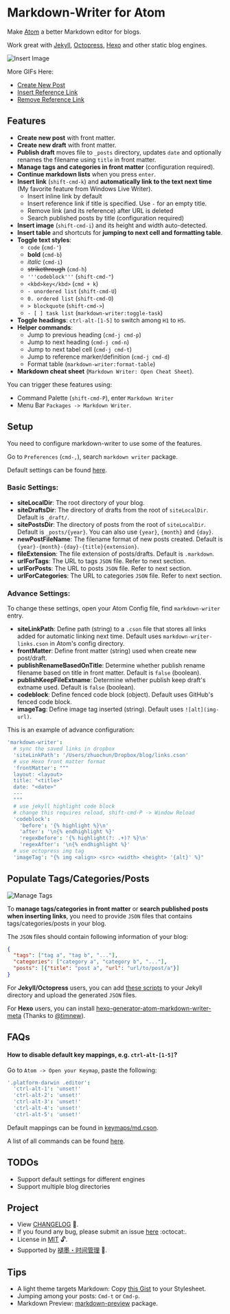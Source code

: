 # Markdown-Writer for Atom

Make [Atom](https://atom.io/) a better Markdown editor for blogs.

Work great with [Jekyll](http://jekyllrb.com/), [Octopress](http://octopress.org/), [Hexo](http://hexo.io/) and other static blog engines.

![Insert Image](http://i.imgur.com/s9ekMns.gif)

More GIFs Here:

- [Create New Post](http://i.imgur.com/BwntxhB.gif)
- [Insert Reference Link](http://i.imgur.com/L67TqyF.gif)
- [Remove Reference Link](http://i.imgur.com/TglzeJV.gif)

## Features

- **Create new post** with front matter.
- **Create new draft** with front matter.
- **Publish draft** moves file to `_posts` directory, updates `date` and optionally renames the filename using `title` in front matter.
- **Manage tags and categories in front matter** (configuration required).
- **Continue markdown lists** when you press `enter`.
- **Insert link** (`shift-cmd-k`) and **automatically link to the text next time** (My favorite feature from Windows Live Writer).
  - Insert inline link by default
  - Insert reference link if title is specified. Use `-` for an empty title.
  - Remove link (and its reference) after URL is deleted
  - Search published posts by title (configuration required)
- **Insert image** (`shift-cmd-i`) and its height and width auto-detected.
- **Insert table** and shortcuts for **jumping to next cell and formatting table**.
- **Toggle text styles**:
  - `code` (`cmd-'`)
  - **bold** (`cmd-b`)
  - _italic_ (`cmd-i`)
  - ~~strikethrough~~ (`cmd-h`)
  - `'''codeblock'''` (`shift-cmd-"`)
  - `<kbd>key</kbd>` (`cmd + k`)
  - `- unordered list` (`shift-cmd-U`)
  - `0. ordered list` (`shift-cmd-O`)
  - `> blockquote` (`shift-cmd->`)
  - `- [ ] task list` (`markdown-writer:toggle-task`)
- **Toggle headings**: `ctrl-alt-[1-5]` to switch among `H1` to `H5`.
- **Helper commands**:
  - Jump to previous heading (`cmd-j cmd-p`)
  - Jump to next heading (`cmd-j cmd-n`)
  - Jump to next tabel cell (`cmd-j cmd-t`)
  - Jump to reference marker/definition (`cmd-j cmd-d`)
  - Format table (`markdown-writer:format-table`)
- **Markdown cheat sheet** (`Markdown Writer: Open Cheat Sheet`).

You can trigger these features using:

- Command Palette (`shift-cmd-P`), enter `Markdown Writer`
- Menu Bar `Packages -> Markdown Writer`.

## Setup

You need to configure markdown-writer to use some of the features.

Go to `Preferences` (`cmd-,`), search `markdown writer` package.

Default settings can be found [here](https://github.com/zhuochun/md-writer/blob/master/lib/config.coffee).

### Basic Settings:

- **siteLocalDir**: The root directory of your blog.
- **siteDraftsDir**: The directory of drafts from the root of `siteLocalDir`. Default is `_draft/`.
- **sitePostsDir**: The directory of posts from the root of `siteLocalDir`. Default is `_posts/{year}`. You can also use `{year}`, `{month}` and `{day}`.
- **newPostFileName**: The filename format of new posts created. Default is `{year}-{month}-{day}-{title}{extension}`.
- **fileExtension**: The file extension of posts/drafts. Default is `.markdown`.
- **urlForTags**: The URL to tags `JSON` file. Refer to next section.
- **urlForPosts**: The URL to posts `JSON` file. Refer to next section.
- **urlForCategories**: The URL to categories `JSON` file. Refer to next section.

### Advance Settings:

To change these settings, open your Atom Config file, find `markdown-writer` entry.

- **siteLinkPath**: Define path (string) to a `.cson` file that stores all links added for automatic linking next time. Default uses `markdown-writer-links.cson` in Atom's config directory.
- **frontMatter**: Define front matter (string) used when create new post/draft.
- **publishRenameBasedOnTitle**: Determine whether publish rename filename based on title in front matter. Default is `false` (boolean).
- **publishKeepFileExtname**: Determine whether publish keep draft's extname used. Default is `false` (boolean).
- **codeblock**: Define fenced code block (object). Default uses GitHub's fenced code block.
- **imageTag**: Define image tag inserted (string). Default uses `![alt](img-url)`.

This is an example of advance configuration:

```coffee
'markdown-writer':
  # sync the saved links in dropbox
  'siteLinkPath': '/Users/zhuochun/Dropbox/blog/links.cson'
  # use Hexo front matter format
  'frontMatter': """
  layout: <layout>
  title: "<title>"
  date: "<date>"
  ---
  """
  # use jekyll highlight code block
  # change this requires reload, shift-cmd-P -> Window Reload
  'codeblock':
    'before': '{% highlight %}\n'
    'after': '\n{% endhighlight %}'
    'regexBefore': '{% highlight(?: .+)? %}\n'
    'regexAfter': '\n{% endhighlight %}'
  # use octopress img tag
  'imageTag': "{% img <align> <src> <width> <height> '{alt}' %}"
```

## Populate Tags/Categories/Posts

![Manage Tags](http://i.imgur.com/amt2m0Y.png)

To **manage tags/categories in front matter** or **search published posts when inserting links**, you need to provide `JSON` files that contains tags/categories/posts in your blog.

The `JSON` files should contain following information of your blog:

```json
{
  "tags": ["tag a", "tag b", "..."],
  "categories": ["category a", "category b", "..."],
  "posts": [{"title": "post a", "url": "url/to/post/a"}]
}
```

For **Jekyll/Octopress** users, you can add [these scripts](https://gist.github.com/zhuochun/fe127356bcf8c07ae1fb) to your Jekyll directory and upload the generated `JSON` files.

For **Hexo** users, you can install [hexo-generator-atom-markdown-writer-meta](https://github.com/timnew/hexo-generator-atom-markdown-writer-meta) (Thanks to [@timnew](https://github.com/timnew)).

## FAQs

#### How to disable default key mappings, e.g. `ctrl-alt-[1-5]`?

Go to `Atom -> Open your Keymap`, paste the following:

```coffee
'.platform-darwin .editor':
  'ctrl-alt-1': 'unset!'
  'ctrl-alt-2': 'unset!'
  'ctrl-alt-3': 'unset!'
  'ctrl-alt-4': 'unset!'
  'ctrl-alt-5': 'unset!'
```

Default mappings can be found in [keymaps/md.cson](https://github.com/zhuochun/md-writer/blob/master/keymaps/md.cson).

A list of all commands can be found [here](https://github.com/zhuochun/md-writer/blob/master/package.json).

## TODOs

- Support default settings for different engines
- Support multiple blog directories

## Project

- View [CHANGELOG](https://github.com/zhuochun/md-writer/blob/master/CHANGELOG.md) :notebook_with_decorative_cover:.
- If you found any bug, please submit an issue [here](https://github.com/zhuochun/md-writer/issues) :octocat:.
- License in [MIT](https://github.com/zhuochun/md-writer/blob/master/LICENSE.md) :unlock:.
- Supported by [褪墨・时间管理](http://www.mifengtd.cn/) :clap:.

## Tips

- A light theme targets Markdown: Copy [this Gist](https://gist.github.com/zhuochun/b3659bcea98fca56cb43) to your Stylesheet.
- Jumping among your posts: `Cmd-t` or `Cmd-p`.
- Markdown Preview: [markdown-preview](https://atom.io/packages/markdown-preview) package.
